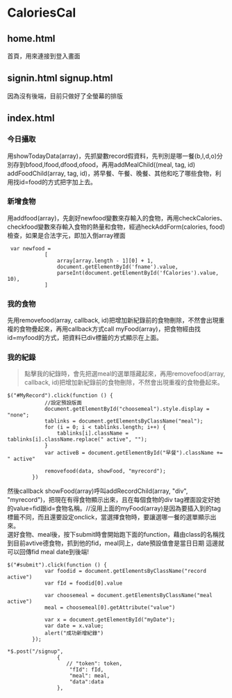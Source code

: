 # CaloriesCal 
## home.html 
首頁，用來連接到登入畫面

## signin.html signup.html
因為沒有後端，目前只做好了全螢幕的排版

## index.html
### 今日攝取
用showTodayData(array)，先抓變數record假資料，先判別是哪一餐(b,l,d,o)分別存到bfood,lfood,dfood,ofood，再用addMealChild((meal, tag, id) addFoodChild(array, tag, id)，將早餐、午餐、晚餐、其他和吃了哪些食物，利用找id=food的方式把字加上去。

### 新增食物
用addfood(array)，先創好newfood變數來存輸入的食物，再用checkCalories、checkfood變數來存輸入食物的熱量和食物，經過heckAddForm(calories, food)檢查，如果是合法字元，即加入倒array裡面
```
 var newfood =
            [
                array[array.length - 1][0] + 1,
                document.getElementById('fname').value,
                parseInt(document.getElementById('fCalories').value, 10),
            ]
```
### 我的食物
先用removefood(array, callback, id)把增加新紀錄前的食物刪除，不然會出現重複的食物疊起來，再用callback方式call myFood(array)，把食物經由找id=myfood的方式，把資料已div標籤的方式顯示在上面。

### 我的紀錄
> 點擊我的紀錄時，會先把選meal的選單隱藏起來，再用removefood(array, callback, id)把增加新紀錄前的食物刪除，不然會出現重複的食物疊起來。
```
$("#MyRecord").click(function () {
            //設定預設版面
            document.getElementById("choosemeal").style.display = "none";
            tablinks = document.getElementsByClassName("meal");
            for (i = 0; i < tablinks.length; i++) {
                tablinks[i].className = tablinks[i].className.replace(" active", "");
            }
            var activeB = document.getElementById("早餐").className += " active"

            removefood(data, showFood, "myrecord");
        })
```

然後callback showFood(array)呼叫addRecordChild(array, "div", "myrecord")，把現在有得食物顯示出來，且在每個食物的div tag裡面設定好她的value=fid跟id=食物名稱。//沒用上面的myFood(array)是因為要插入到的tag標籤不同，而且還要設定onclick，當選擇食物時，要讓選哪一餐的選單顯示出來。  
選好食物、meal後，按下submit時會開始跑下面的function，藉由class的名稱找到目前avtive德食物，抓到他的fid，meal同上，date預設值會是當日日期
這邊就可以回傳fid meal date到後端!
```
$("#submit").click(function () {
            var foodid = document.getElementsByClassName("record active")
            var fId = foodid[0].value
            
            var choosemeal = document.getElementsByClassName("meal active")
            meal = choosemeal[0].getAttribute("value")
            
            var x = document.getElementById("myDate");
            var date = x.value;
            alert("成功新增紀錄")
        });
```
```
*$.post("/signup",
                {
                   // "token": token,
                    "fId": fId,
                    "meal": meal,
                    "data":data
                },
```

